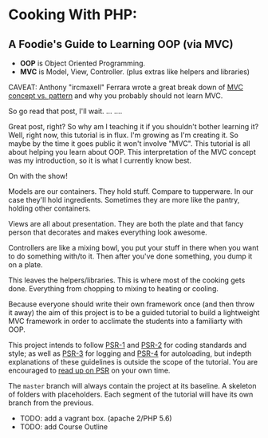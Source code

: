 # Cooking With PHP:
## A Foodie's Guide to Learning OOP (via MVC)

+ **OOP** is Object Oriented Programming.
+ **MVC** is Model, View, Controller. (plus extras like helpers and libraries)

CAVEAT: Anthony "ircmaxell" Ferrara wrote a great break down of [MVC concept vs. pattern](http://blog.ircmaxell.com/2014/11/a-beginners-guide-to-mvc-for-web.html "Read this first.") and why you probably should not learn MVC.

So go read that post, I'll wait. ... ....

Great post, right? So why am I teaching it if you shouldn't bother learning it? Well, right now, this tutorial is in flux. I'm growing as I'm creating it. So maybe by the time it goes public it won't involve "MVC". This tutorial is all about helping you learn about OOP. This interpretation of the MVC concept was my introduction, so it is what I currently know best.

On with the show!

Models are our containers. They hold stuff. Compare to tupperware. In our case they'll hold ingredients. Sometimes they are more like the pantry, holding other containers.

Views are all about presentation. They are both the plate and that fancy person that decorates and makes everything look awesome.

Controllers are like a mixing bowl, you put your stuff in there when you want to do something with/to it. Then after you've done something, you dump it on a plate.

This leaves the helpers/libraries. This is where most of the cooking gets done. Everything from chopping to mixing to heating or cooling.

Because everyone should write their own framework once (and then throw it away) the aim of this project is to be a guided tutorial to build a lightweight MVC framework in order to acclimate the students into a familiarty with OOP.

This project intends to follow [PSR-1](http://www.php-fig.org/psr/psr-1) and [PSR-2](http://www.php-fig.org/psr/psr-2) for coding standards and style; as well as [PSR-3](http://www.php-fig.org/psr/psr-3) for logging and [PSR-4](http://www.php-fig.org/psr/psr-4) for autoloading, but indepth explanations of these guidelines is outside the scope of the tutorial. You are encouraged to [read up on PSR](http://www.php-fig.org/) on your own time.

The `master` branch will always contain the project at its baseline. A skeleton of folders with placeholders. Each segment of the tutorial will have its own branch from the previous.

+ TODO: add a vagrant box. (apache 2/PHP 5.6)
+ TODO: add Course Outline
